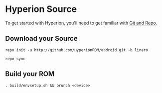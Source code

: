 Hyperion Source
===================
To get started with Hyperion, you'll need to get
familiar with [Git and Repo](http://source.android.com/source/version-control.html).

Download your Source
----------------------

    repo init -u http://github.com/HyperionROM/android.git -b linaro

    repo sync

Build your ROM
------------------

    . build/envsetup.sh && brunch <device>

